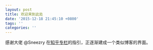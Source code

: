 ```yaml
---
layout: post
title: 欢迎来到此处
date: '2015-12-18 21:45:10 +0800'
tags: ''
categories: ''
---
```

感谢大佬 @Sneezry 在[知乎专栏](https://zhuanlan.zhihu.com/p/21333968)的指引，正逐渐建成一个类似博客的界面。